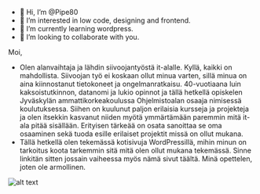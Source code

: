 - 👋 Hi, I’m @Pipe80
- 👀 I’m interested in low code, designing and frontend.
- 🌱 I’m currently learning wordpress.
- 💞️ I’m looking to collaborate with you.

Moi,
- Olen alanvaihtaja ja lähdin siivoojantyöstä it-alalle. Kyllä, kaikki on mahdollista. Siivoojan työ ei koskaan ollut minua varten,
sillä minua on aina kiinnostanut tietokoneet ja ongelmanratkaisu. 40-vuotiaana luin kaksoistutkinnon, datanomi ja lukio opinnot ja tällä hetkellä opiskelen Jyväskylän ammattikorkeakoulussa Ohjelmistoalan osaaja nimisessä koulutuksessa. Siihen on kuulunut paljon erilaisia kursseja ja projekteja ja olen itsekkin kasvanut niiden myötä ymmärtämään paremmin mitä it-ala pitää sisällään. Erityisen tärkeää on osata sanoittaa se oma osaaminen sekä tuoda esille erilaiset projektit missä on ollut mukana.
- Tällä hetkellä olen tekemässä kotisivuja WordPressillä, mihin minun on tarkoitus koota tarkemmin sitä mitä olen ollut mukana tekemässä.
Sinne linkitän sitten jossain vaiheessa myös nämä sivut täältä.
Minä opettelen, joten ole armollinen. 

![alt text](https://images.pexels.com/photos/301920/pexels-photo-301920.jpeg)
